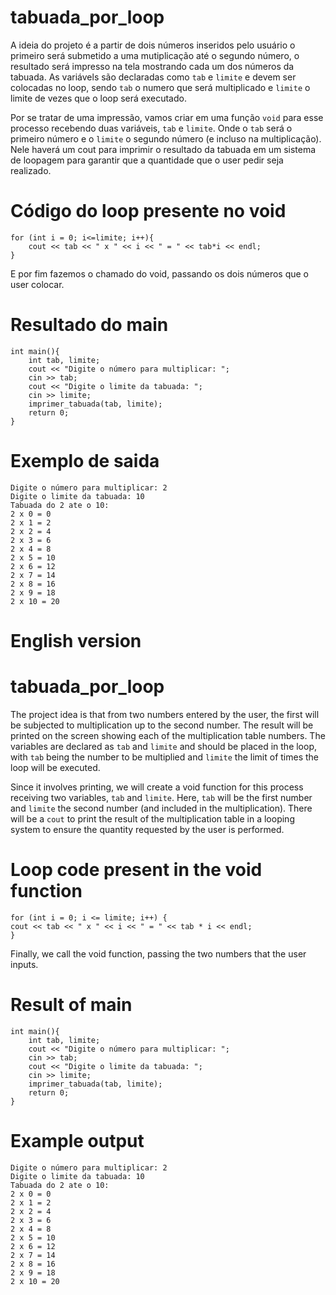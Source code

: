 # tabuada_por_loop
A ideia do projeto é a partir de dois números inseridos pelo usuário o primeiro será submetido a uma mutiplicação até o segundo número, o resultado será impresso na tela mostrando cada um dos números da tabuada.
As variávels são declaradas como `tab` e `limite` e devem ser colocadas no loop, sendo `tab` o numero que será multiplicado e `limite` o limite de vezes que o loop será executado.

Por se tratar de uma impressão, vamos criar em uma função `void` para esse processo recebendo duas variáveis, `tab` e `limite`.
Onde o `tab` será o primeiro número e o `limite` o segundo número (e incluso na multiplicação).
Nele haverá um cout para imprimir o resultado da tabuada em um sistema de loopagem para garantir que a quantidade que o user pedir seja realizado.

# Código do loop presente no void
    for (int i = 0; i<=limite; i++){
        cout << tab << " x " << i << " = " << tab*i << endl; 
    }

E por fim fazemos o chamado do void, passando os dois números que o user colocar.

# Resultado do main
    int main(){
        int tab, limite;
        cout << "Digite o número para multiplicar: ";
        cin >> tab;
        cout << "Digite o limite da tabuada: ";
        cin >> limite;
        imprimer_tabuada(tab, limite);
        return 0;
    }

# Exemplo de saida

    Digite o número para multiplicar: 2
    Digite o limite da tabuada: 10
    Tabuada do 2 ate o 10:
    2 x 0 = 0
    2 x 1 = 2    
    2 x 2 = 4
    2 x 3 = 6
    2 x 4 = 8
    2 x 5 = 10
    2 x 6 = 12
    2 x 7 = 14    
    2 x 8 = 16
    2 x 9 = 18
    2 x 10 = 20

# English version

# tabuada_por_loop

The project idea is that from two numbers entered by the user, the first will be subjected to multiplication up to the second number. The result will be printed on the screen showing each of the multiplication table numbers. The variables are declared as `tab` and `limite` and should be placed in the loop, with `tab` being the number to be multiplied and `limite` the limit of times the loop will be executed.

Since it involves printing, we will create a void function for this process receiving two variables, `tab` and `limite`. Here, `tab` will be the first number and `limite` the second number (and included in the multiplication). There will be a `cout` to print the result of the multiplication table in a looping system to ensure the quantity requested by the user is performed.

# Loop code present in the void function


    for (int i = 0; i <= limite; i++) {
    cout << tab << " x " << i << " = " << tab * i << endl;
    }

Finally, we call the void function, passing the two numbers that the user inputs.

# Result of main
    int main(){
        int tab, limite;
        cout << "Digite o número para multiplicar: ";
        cin >> tab;
        cout << "Digite o limite da tabuada: ";
        cin >> limite;
        imprimer_tabuada(tab, limite);
        return 0;
    }

# Example output

    Digite o número para multiplicar: 2
    Digite o limite da tabuada: 10
    Tabuada do 2 ate o 10:
    2 x 0 = 0
    2 x 1 = 2    
    2 x 2 = 4
    2 x 3 = 6
    2 x 4 = 8
    2 x 5 = 10
    2 x 6 = 12
    2 x 7 = 14    
    2 x 8 = 16
    2 x 9 = 18
    2 x 10 = 20